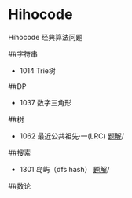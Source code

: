 ﻿# Hihocode
Hihocode 经典算法问题



    
##字符串     
* 1014 Trie树
 
    
##DP    
* 1037 数字三角形  


##树     
* 1062 最近公共祖先·一(LRC)    [题解](http://www.cnblogs.com/SeekHit/p/6527546.html)/
  

##搜索    
* 1301 岛屿（dfs hash）    [题解](http://www.cnblogs.com/SeekHit/p/5872806.html)/

##数论     
